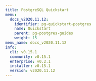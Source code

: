 ```yaml
---
title: PostgreSQL Quickstart
menu:
  docs_v2020.11.12:
    identifier: pg-quickstart-postgres
    name: Quickstart
    parent: pg-postgres-guides
    weight: 15
menu_name: docs_v2020.11.12
info:
  cli: v0.15.1
  community: v0.15.1
  enterprise: v0.2.1
  installer: v0.15.1
  version: v2020.11.12
---
```


